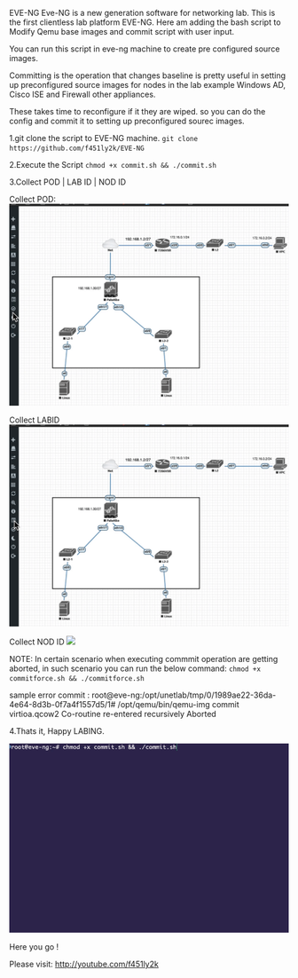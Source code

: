 EVE-NG
Eve-NG is a new generation software for networking lab. 
This is the first clientless lab platform EVE-NG.
Here am adding  the bash script to Modify Qemu base images and commit script with user input.

You can run this script in eve-ng machine to create pre configured source images.

Committing is the operation that changes  baseline is pretty useful in setting up preconfigured source images for nodes in the lab example Windows AD, Cisco ISE and Firewall other appliances.

These takes time to reconfigure if it they are wiped. so you can do the config and commit it to setting up preconfigured sourec images.


1.git clone the script to EVE-NG machine.
`git clone https://github.com/f451ly2k/EVE-NG`

2.Execute the Script
`chmod +x commit.sh && ./commit.sh`

3.Collect POD | LAB ID | NOD ID 

Collect POD:
![](https://raw.githubusercontent.com/f451ly2k/EVE-NG/master/pod.gif)

Collect LABID
![](https://raw.githubusercontent.com/f451ly2k/EVE-NG/master/labid.gif)

Collect NOD ID
![](https://raw.githubusercontent.com/f451ly2k/EVE-NG/master/nodid.gif)



NOTE: 
In certain scenario when executing commmit operation are getting aborted, in such scenario  you can  run the below command: 
`chmod +x commitforce.sh && ./commitforce.sh`

sample error commit :
root@eve-ng:/opt/unetlab/tmp/0/1989ae22-36da-4e64-8d3b-0f7a4f1557d5/1# /opt/qemu/bin/qemu-img commit virtioa.qcow2 Co-routine re-entered recursively Aborted



4.Thats it, Happy LABING.

![](https://raw.githubusercontent.com/f451ly2k/EVE-NG/master/capture.gif)

Here you go !

Please visit: http://youtube.com/f451ly2k
